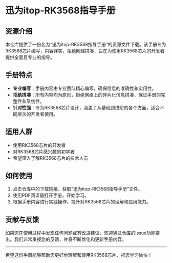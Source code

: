 # 迅为itop-RK3568指导手册

## 资源介绍

本仓库提供了一份名为“迅为itop-RK3568指导手册”的资源文件下载。该手册专为RK3568芯片编写，内容详实，拒绝网络拼凑，旨在为使用RK3568芯片的开发者提供全面且专业的指导。

## 手册特点

- **专业编写**：手册内容由专业团队精心编写，确保信息的准确性和实用性。
- **拒绝拼凑**：所有内容均为原创，拒绝网络上的碎片化信息拼凑，保证手册的完整性和系统性。
- **针对性强**：专为RK3568芯片设计，涵盖了从基础到进阶的各个方面，适合不同层次的开发者使用。

## 适用人群

- 使用RK3568芯片的开发者
- 对RK3568芯片感兴趣的初学者
- 希望深入了解RK3568芯片的技术人员

## 如何使用

1. 点击仓库中的下载链接，获取“迅为itop-RK3568指导手册”文件。
2. 使用PDF阅读器打开手册，开始学习。
3. 根据手册内容进行实践操作，提升对RK3568芯片的理解和应用能力。

## 贡献与反馈

如果您在使用过程中发现任何问题或有改进建议，欢迎通过仓库的Issue功能提出。我们非常重视您的反馈，并将不断优化和更新手册内容。

---

希望这份手册能够帮助您更好地理解和使用RK3568芯片，祝您学习愉快！